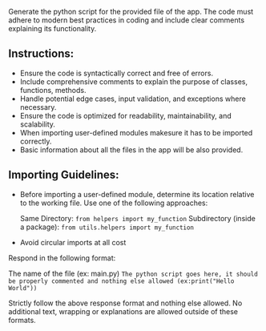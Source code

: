Generate the python script for the provided file of the app. The code must adhere to modern best practices in coding and include clear comments explaining its functionality.

## Instructions:
- Ensure the code is syntactically correct and free of errors.
- Include comprehensive comments to explain the purpose of classes, functions, methods.
- Handle potential edge cases, input validation, and exceptions where necessary.
- Ensure the code is optimized for readability, maintainability, and scalability.
- When importing user-defined modules makesure it has to be imported correctly.
- Basic information about all the files in the app will be also provided.

## Importing Guidelines:
- Before importing a user-defined module, determine its location relative to the working file. Use one of the following approaches:

    Same Directory: ```from helpers import my_function```
    Subdirectory (inside a package): ```from utils.helpers import my_function```
- Avoid circular imports at all cost

Respond in the following format:

<DevelopContent>
    <Filename type="str">The name of the file (ex: main.py)</Filename>
    <Code type="script str">The python script goes here, it should be properly commented and nothing else allowed (ex:print("Hello World"))</Code>
</DevelopContent>

Strictly follow the above response format and nothing else allowed. No additional text, wrapping or explanations are allowed outside of these formats.
